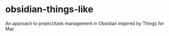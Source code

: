 # obsidian-things-like
An approach to project/task management in Obsidian inspired by Things for Mac
